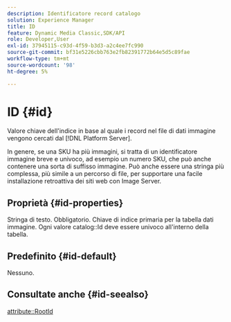 ```yaml
---
description: Identificatore record catalogo
solution: Experience Manager
title: ID
feature: Dynamic Media Classic,SDK/API
role: Developer,User
exl-id: 37945115-c93d-4f59-b3d3-a2c4ee7fc990
source-git-commit: bf31e5226cbb763e2fb82391772b64e5d5c89fae
workflow-type: tm+mt
source-wordcount: '98'
ht-degree: 5%

---
```


# ID {#id}

Valore chiave dell&#39;indice in base al quale i record nel file di dati immagine vengono cercati dal [!DNL Platform Server].

In genere, se una SKU ha più immagini, si tratta di un identificatore immagine breve e univoco, ad esempio un numero SKU, che può anche contenere una sorta di suffisso immagine. Può anche essere una stringa più complessa, più simile a un percorso di file, per supportare una facile installazione retroattiva dei siti web con Image Server.

## Proprietà {#id-properties}

Stringa di testo. Obbligatorio. Chiave di indice primaria per la tabella dati immagine. Ogni valore catalog::Id deve essere univoco all&#39;interno della tabella.

## Predefinito {#id-default}

Nessuno.

## Consultate anche {#id-seealso}

[attribute::RootId](/help/aem-is-ir-api/is-api/image-catalog/image-serving-api-ref/c-image-catalog-reference/c-attributes-reference/r-rootid.md)
